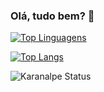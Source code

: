 ### Olá, tudo bem? 👋

[![Top Linguagens](https://github-readme-stats.vercel.app/api/top-langs/?username=SamuelvLopes&layout=compact)](https://github.com/anuraghazra/github-readme-stats)

[![Top Langs](https://github-readme-stats.vercel.app/api/top-langs/?username=SamuelvLopes&langs_count=20)](https://github.com/anuraghazra/github-readme-stats)

![Karanalpe Status](https://github-readme-stats.vercel.app/api?username=SamuelvLopes&show_icons=true)
